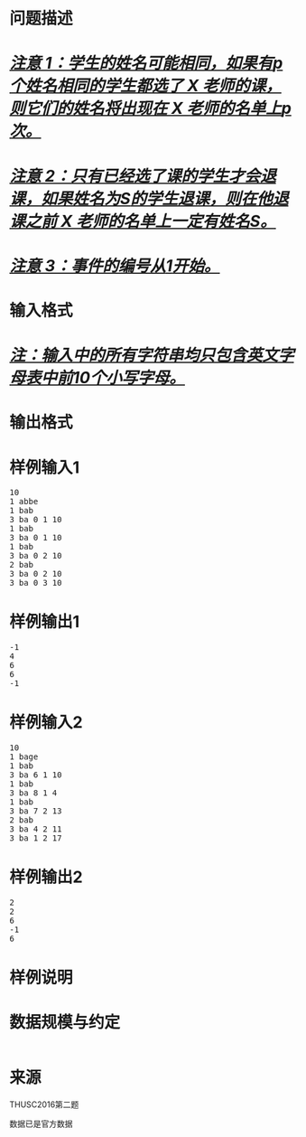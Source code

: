 

# 问题描述



# <em><u>注意 1：学生的姓名可能相同，如果有$p$个姓名相同的学生都选了 X 老师的课，则它们的姓名将出现在 X 老师的名单上$p$次。</u></em>



# <em><u>注意 2：只有已经选了课的学生才会退课，如果姓名为$S$的学生退课，则在他退课之前 X 老师的名单上一定有姓名$S$。</u></em>



# <em><u>注意 3：事件的编号从$1$开始。</u></em>



# 输入格式



# <em><u>注：输入中的所有字符串均只包含英文字母表中前10个小写字母。</u></em>



# 输出格式



# 样例输入1


<pre>10
1 abbe
1 bab
3 ba 0 1 10
1 bab
3 ba 0 1 10
1 bab
3 ba 0 2 10
2 bab
3 ba 0 2 10
3 ba 0 3 10</pre>

# 样例输出1


<pre>-1
4
6
6
-1</pre>

# 样例输入2


<pre>10
1 bage
1 bab
3 ba 6 1 10
1 bab
3 ba 8 1 4
1 bab
3 ba 7 2 13
2 bab
3 ba 4 2 11
3 ba 1 2 17</pre>

# 样例输出2


<pre>2
2
6
-1
6</pre>

# 样例说明



# 数据规模与约定


<img src="/upload/image/20160607/20160607165958_11797.png" alt=""/> 

# 来源


<p>
THUSC2016第二题
</p>
<p>
数据已是官方数据
</p>
